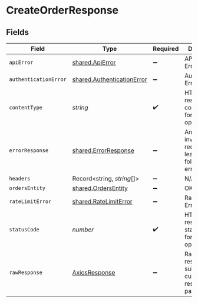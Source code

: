 # CreateOrderResponse


## Fields

| Field                                                                           | Type                                                                            | Required                                                                        | Description                                                                     |
| ------------------------------------------------------------------------------- | ------------------------------------------------------------------------------- | ------------------------------------------------------------------------------- | ------------------------------------------------------------------------------- |
| `apiError`                                                                      | [shared.ApiError](../../../sdk/models/shared/apierror.md)                       | :heavy_minus_sign:                                                              | API related Errors                                                              |
| `authenticationError`                                                           | [shared.AuthenticationError](../../../sdk/models/shared/authenticationerror.md) | :heavy_minus_sign:                                                              | Authentication Error                                                            |
| `contentType`                                                                   | *string*                                                                        | :heavy_check_mark:                                                              | HTTP response content type for this operation                                   |
| `errorResponse`                                                                 | [shared.ErrorResponse](../../../sdk/models/shared/errorresponse.md)             | :heavy_minus_sign:                                                              | Any bad or invalid request will lead to following error object                  |
| `headers`                                                                       | Record<string, *string*[]>                                                      | :heavy_minus_sign:                                                              | N/A                                                                             |
| `ordersEntity`                                                                  | [shared.OrdersEntity](../../../sdk/models/shared/ordersentity.md)               | :heavy_minus_sign:                                                              | OK                                                                              |
| `rateLimitError`                                                                | [shared.RateLimitError](../../../sdk/models/shared/ratelimiterror.md)           | :heavy_minus_sign:                                                              | Rate Limit Error                                                                |
| `statusCode`                                                                    | *number*                                                                        | :heavy_check_mark:                                                              | HTTP response status code for this operation                                    |
| `rawResponse`                                                                   | [AxiosResponse](https://axios-http.com/docs/res_schema)                         | :heavy_minus_sign:                                                              | Raw HTTP response; suitable for custom response parsing                         |